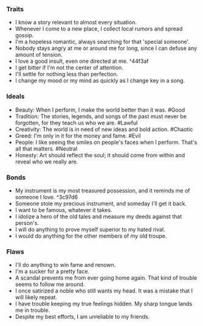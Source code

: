 
### Traits
- I know a story relevant to almost every situation.
- Whenever I come to a new place, I collect local rumors and spread gossip.
- I'm a hopeless romantic, always searching for that 'special someone'.
- Nobody stays angry at me or around me for long, since I can defuse any amount of tension.
- I love a good insult, even one directed at me. ^44f3af
- I get bitter if I'm not the center of attention.
- I'll settle for nothing less than perfection.
- I change my mood or my mind as quickly as I change key in a song.

### Ideals
- Beauty: When I perform, I make the world better than it was. #Good
- Tradition: The stories, legends, and songs of the past must never be forgotten, for they teach us who we are. #Lawful
- Creativity: The world is in need of new ideas and bold action. #Chaotic
- Greed: I'm only in it for the money and fame. #Evil
- People: I like seeing the smiles on people's faces when I perform. That's all that matters. #Neutral
- Honesty: Art should reflect the soul; it should come from within and reveal who we really are. 

### Bonds
- My instrument is my most treasured possession, and it reminds me of someone I love. ^3c97d6
- Someone stole my precious instrument, and someday I'll get it back.
- I want to be famous, whatever it takes.
- I idolize a hero of the old tales and measure my deeds against that person's.
- I will do anything to prove myself superior to my hated rival.
- I would do anything for the other members of my old troupe.

### Flaws
- I'll do anything to win fame and renown.
- I'm a sucker for a pretty face.
- A scandal prevents me from ever going home again. That kind of trouble seems to follow me around.
- I once satirized a noble who still wants my head. It was a mistake that I will likely repeat.
- I have trouble keeping my true feelings hidden. My sharp tongue lands me in trouble.
- Despite my best efforts, I am unreliable to my friends.